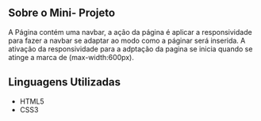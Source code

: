 
## Sobre o Mini- Projeto

A Página contém uma navbar, a ação da página é aplicar a responsividade para fazer a navbar se adaptar ao modo como a páginar será inserida.  A ativação da responsividade para a adptação da pagina se inicia quando se atinge a  marca de (max-width:600px).
## Linguagens Utilizadas

- HTML5
- CSS3
